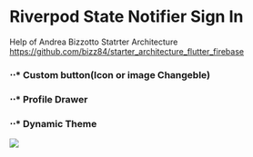 # Riverpod State Notifier Sign In

Help of Andrea Bizzotto Statrter Architecture https://github.com/bizz84/starter_architecture_flutter_firebase

### ⋅⋅* Custom button(Icon or image Changeble)
### ⋅⋅* Profile Drawer
### ⋅⋅* Dynamic Theme

![](https://github.com/rvdrover/flutter-register-login-riverpod/blob/53f74220d08d0487f51b55cce6c6b22c3b0ce78a/readme_asset/riverpod_flutter_register_login_firebase-1640266496904.gif)

           
